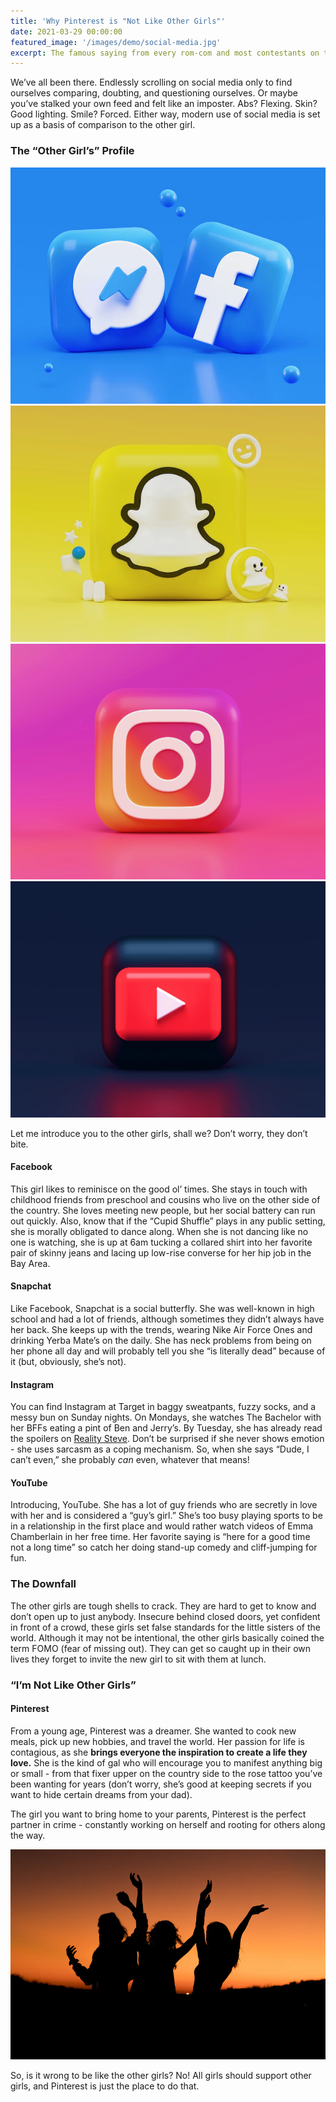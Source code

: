 ```yaml
---
title: 'Why Pinterest is "Not Like Other Girls"'
date: 2021-03-29 00:00:00
featured_image: '/images/demo/social-media.jpg'
excerpt: The famous saying from every rom-com and most contestants on the Bachelor, find out why Pinterest is truly not like other girls.
---
```


We’ve all been there. Endlessly scrolling on social media only to find ourselves comparing, doubting, and questioning ourselves. Or maybe you’ve stalked your own feed and felt like an imposter. Abs? Flexing. Skin? Good lighting. Smile? Forced. Either way, modern use of social media is set up as a basis of comparison to the other girl.

### The “Other Girl’s” Profile

<div class="gallery" data-columns="4">
    <img src="/images/demo/facebook-profile.jpg">
    <img src="/images/demo/snapchat-profile.jpg">
    <img src="/images/demo/instagram-profile.jpg">
    <img src="/images/demo/youtube-profile.jpg">
</div>


Let me introduce you to the other girls, shall we? Don’t worry, they don’t bite.

#### Facebook

This girl likes to reminisce on the good ol’ times. She stays in touch with childhood friends from preschool and cousins who live on the other side of the country. She loves meeting new people, but her social battery can run out quickly. Also, know that if the “Cupid Shuffle” plays in any public setting, she is morally obligated to dance along. When she is not dancing like no one is watching, she is up at 6am tucking a collared shirt into her favorite pair of skinny jeans and lacing up low-rise converse for her hip job in the Bay Area. 

#### Snapchat

Like Facebook, Snapchat is a social butterfly. She was well-known in high school and had a lot of friends, although sometimes they didn’t always have her back. She keeps up with the trends, wearing Nike Air Force Ones and drinking Yerba Mate’s on the daily. She has neck problems from being on her phone all day and will probably tell you she “is literally dead” because of it (but, obviously, she’s not).

#### Instagram

You can find Instagram at Target in baggy sweatpants, fuzzy socks, and a messy bun on Sunday nights. On Mondays, she watches The Bachelor with her BFFs eating a pint of Ben and Jerry’s. By Tuesday, she has already read the spoilers on [Reality Steve](https://realitysteve.com). Don’t be surprised if she never shows emotion - she uses sarcasm as a coping mechanism. So, when she says “Dude, I can’t even,” she probably *can* even, whatever that means!

#### YouTube

Introducing, YouTube. She has a lot of guy friends who are secretly in love with her and is considered a “guy’s girl.” She’s too busy playing sports to be in a relationship in the first place and would rather watch videos of Emma Chamberlain in her free time. Her favorite saying is “here for a good time not a long time” so catch her doing stand-up comedy and cliff-jumping for fun. 

### The Downfall 

The other girls are tough shells to crack. They are hard to get to know and don’t open up to just anybody. Insecure behind closed doors, yet confident in front of a crowd, these girls set false standards for the little sisters of the world. Although it may not be intentional, the other girls basically coined the term FOMO (fear of missing out). They can get so caught up in their own lives they forget to invite the new girl to sit with them at lunch.

### “I’m Not Like Other Girls”

#### Pinterest 

From a young age, Pinterest was a dreamer. She wanted to cook new meals, pick up new hobbies, and travel the world. Her passion for life is contagious, as she **brings everyone the inspiration to create a life they love.** She is the kind of gal who will encourage you to manifest anything big or small - from that fixer upper on the country side to the rose tattoo you’ve been wanting for years (don’t worry, she’s good at keeping secrets if you want to hide certain dreams from your dad). 

The girl you want to bring home to your parents, Pinterest is the perfect partner in crime - constantly working on herself and rooting for others along the way. 

![](/images/demo/girl-support.jpg)

So, is it wrong to be like the other girls? No! All girls should support other girls, and Pinterest is just the place to do that. 


